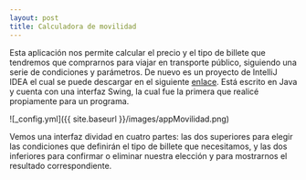 ```yaml
---
layout: post
title: Calculadora de movilidad
---
```


Esta aplicación nos permite calcular el precio y el tipo de billete que tendremos que comprarnos para viajar en transporte público, siguiendo una serie de condiciones y parámetros. De nuevo es un proyecto de IntelliJ IDEA el cual se puede descargar en el siguiente [enlace](https://github.com/JoMaGaBa1/Portfolio/tree/main/Calculadora%20de%20movilidad). Está escrito en Java y cuenta con una interfaz Swing, la cual fue la primera que realicé propiamente para un programa.

![_config.yml]({{ site.baseurl }}/images/appMovilidad.png)

Vemos una interfaz dividad en cuatro partes: las dos superiores para elegir las condiciones que definirán el tipo de billete que necesitamos, y las dos inferiores para confirmar o eliminar nuestra elección y para mostrarnos el resultado correspondiente.
